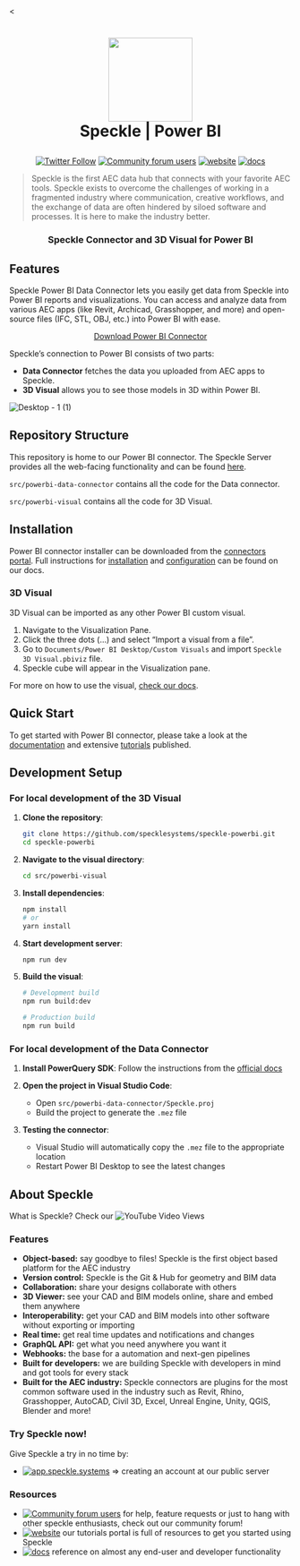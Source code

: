 <<h1 align="center">
  <img src="https://user-images.githubusercontent.com/2679513/131189167-18ea5fe1-c578-47f6-9785-3748178e4312.png" width="150px"/><br/>
  Speckle | Power BI
</h1>

<p align="center"><a href="https://twitter.com/SpeckleSystems"><img src="https://img.shields.io/twitter/follow/SpeckleSystems?style=social" alt="Twitter Follow"></a> <a href="https://speckle.community"><img src="https://img.shields.io/discourse/users?server=https%3A%2F%2Fspeckle.community&amp;style=flat-square&amp;logo=discourse&amp;logoColor=white" alt="Community forum users"></a> <a href="https://speckle.systems"><img src="https://img.shields.io/badge/https://-speckle.systems-royalblue?style=flat-square" alt="website"></a> <a href="https://docs.speckle.systems/"><img src="https://img.shields.io/badge/docs-speckle.systems-orange?style=flat-square&amp;logo=read-the-docs&amp;logoColor=white" alt="docs"></a></p>

> Speckle is the first AEC data hub that connects with your favorite AEC tools. Speckle exists to overcome the challenges of working in a fragmented industry where communication, creative workflows, and the exchange of data are often hindered by siloed software and processes. It is here to make the industry better.

<h3 align="center">
    Speckle Connector and 3D Visual for Power BI
</h3>

## Features

Speckle Power BI Data Connector lets you easily get data from Speckle into Power BI reports and visualizations. You can access and analyze data from various AEC apps (like Revit, Archicad, Grasshopper, and more) and open-source files (IFC, STL, OBJ, etc.) into Power BI with ease. 

<p align="center">
  <div align="center">
    <a href="https://app.speckle.systems/connectors/">
      Download Power BI Connector
    </a>
  </div>
</p>

Speckle’s connection to Power BI consists of two parts:

- **Data Connector** fetches the data you uploaded from AEC apps to Speckle.
- **3D Visual** allows you to see those models in 3D within Power BI.

![Desktop - 1 (1)](https://github.com/specklesystems/speckle-powerbi/assets/51519350/6d2c5224-965f-4eae-b869-be26cb48c6b2)

## Repository Structure

This repository is home to our Power BI connector. The Speckle Server provides all the web-facing functionality and can be found [here](https://github.com/specklesystems/Server).

`src/powerbi-data-connector` contains all the code for the Data connector.

`src/powerbi-visual` contains all the code for 3D Visual.

## Installation

Power BI connector installer can be downloaded from the [connectors portal](https://app.speckle.systems/connectors/). Full instructions for [installation](https://docs.speckle.systems/connectors/power-bi#setup) and [configuration](https://docs.speckle.systems/connectors/power-bi#why-dont-i-see-speckle-as-a-data-source-in-power-bi) can be found on our docs.

### 3D Visual

3D Visual can be imported as any other Power BI custom visual.

1. Navigate to the Visualization Pane.
2. Click the three dots (…) and select “Import a visual from a file”.
3. Go to `Documents/Power BI Desktop/Custom Visuals` and import `Speckle 3D Visual.pbiviz` file.
4. Speckle cube will appear in the Visualization pane.

For more on how to use the visual, [check our docs](https://docs.speckle.systems/connectors/power-bi).

## Quick Start

To get started with Power BI connector, please take a look at the [documentation](https://docs.speckle.systems/connectors/power-bi) and extensive [tutorials](https://www.youtube.com/@SpeckleSystems) published. 

## Development Setup

### For local development of the 3D Visual

1. **Clone the repository**:
   ```bash
   git clone https://github.com/specklesystems/speckle-powerbi.git
   cd speckle-powerbi
   ```

2. **Navigate to the visual directory**:
   ```bash
   cd src/powerbi-visual
   ```

3. **Install dependencies**:
   ```bash
   npm install
   # or
   yarn install
   ```

4. **Start development server**:
   ```bash
   npm run dev
   ```

5. **Build the visual**:
   ```bash
   # Development build
   npm run build:dev
   
   # Production build
   npm run build
   ```

### For local development of the Data Connector

1. **Install PowerQuery SDK**:
   Follow the instructions from the [official docs](https://docs.microsoft.com/en-us/power-query/installingsdk)

2. **Open the project in Visual Studio Code**:
   - Open `src/powerbi-data-connector/Speckle.proj`
   - Build the project to generate the `.mez` file

3. **Testing the connector**:
   - Visual Studio will automatically copy the `.mez` file to the appropriate location
   - Restart Power BI Desktop to see the latest changes

## About Speckle

What is Speckle? Check our ![YouTube Video Views](https://img.shields.io/youtube/views/B9humiSpHzM?label=Speckle%20in%201%20minute%20video&style=social)

### Features

- **Object-based:** say goodbye to files! Speckle is the first object based platform for the AEC industry
- **Version control:** Speckle is the Git & Hub for geometry and BIM data
- **Collaboration:** share your designs collaborate with others
- **3D Viewer:** see your CAD and BIM models online, share and embed them anywhere
- **Interoperability:** get your CAD and BIM models into other software without exporting or importing
- **Real time:** get real time updates and notifications and changes
- **GraphQL API:** get what you need anywhere you want it
- **Webhooks:** the base for a automation and next-gen pipelines
- **Built for developers:** we are building Speckle with developers in mind and got tools for every stack
- **Built for the AEC industry:** Speckle connectors are plugins for the most common software used in the industry such as Revit, Rhino, Grasshopper, AutoCAD, Civil 3D, Excel, Unreal Engine, Unity, QGIS, Blender and more!

### Try Speckle now!

Give Speckle a try in no time by:

- [![app.speckle.systems](https://img.shields.io/badge/https://-app.speckle.systems-0069ff?style=flat-square&logo=hackthebox&logoColor=white)](https://app.speckle.systems) ⇒ creating an account at our public server

### Resources

- [![Community forum users](https://img.shields.io/badge/community-forum-green?style=for-the-badge&logo=discourse&logoColor=white)](https://speckle.community) for help, feature requests or just to hang with other speckle enthusiasts, check out our community forum!
- [![website](https://img.shields.io/badge/tutorials-speckle.systems-royalblue?style=for-the-badge&logo=youtube)](https://speckle.systems) our tutorials portal is full of resources to get you started using Speckle
- [![docs](https://img.shields.io/badge/docs-speckle.systems-orange?style=for-the-badge&logo=read-the-docs&logoColor=white)](https://docs.speckle.systems) reference on almost any end-user and developer functionality
